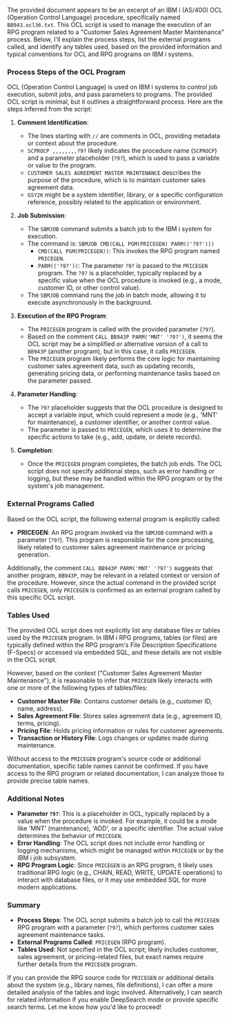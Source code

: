 The provided document appears to be an excerpt of an IBM i (AS/400) OCL (Operation Control Language) procedure, specifically named `BB943.ocl36.txt`. This OCL script is used to manage the execution of an RPG program related to a "Customer Sales Agreement Master Maintenance" process. Below, I'll explain the process steps, list the external programs called, and identify any tables used, based on the provided information and typical conventions for OCL and RPG programs on IBM i systems.

### Process Steps of the OCL Program

OCL (Operation Control Language) is used on IBM i systems to control job execution, submit jobs, and pass parameters to programs. The provided OCL script is minimal, but it outlines a straightforward process. Here are the steps inferred from the script:

1. **Comment Identification**:
   - The lines starting with `//` are comments in OCL, providing metadata or context about the procedure.
   - `SCPROCP ,,,,,,,,?9?` likely indicates the procedure name (`SCPROCP`) and a parameter placeholder (`?9?`), which is used to pass a variable or value to the program.
   - `CUSTOMER SALES AGREEMENT MASTER MAINTENANCE` describes the purpose of the procedure, which is to maintain customer sales agreement data.
   - `GSY2K` might be a system identifier, library, or a specific configuration reference, possibly related to the application or environment.

2. **Job Submission**:
   - The `SBMJOB` command submits a batch job to the IBM i system for execution.
   - The command is: `SBMJOB CMD(CALL PGM(PRICEGEN) PARM(('?9?')))`
     - `CMD(CALL PGM(PRICEGEN))`: This invokes the RPG program named `PRICEGEN`.
     - `PARM(('?9?'))`: The parameter `?9?` is passed to the `PRICEGEN` program. The `?9?` is a placeholder, typically replaced by a specific value when the OCL procedure is invoked (e.g., a mode, customer ID, or other control value).
   - The `SBMJOB` command runs the job in batch mode, allowing it to execute asynchronously in the background.

3. **Execution of the RPG Program**:
   - The `PRICEGEN` program is called with the provided parameter (`?9?`).
   - Based on the comment `CALL BB943P PARM('MNT' '?9?')`, it seems the OCL script may be a simplified or alternative version of a call to `BB943P` (another program), but in this case, it calls `PRICEGEN`.
   - The `PRICEGEN` program likely performs the core logic for maintaining customer sales agreement data, such as updating records, generating pricing data, or performing maintenance tasks based on the parameter passed.

4. **Parameter Handling**:
   - The `?9?` placeholder suggests that the OCL procedure is designed to accept a variable input, which could represent a mode (e.g., 'MNT' for maintenance), a customer identifier, or another control value.
   - The parameter is passed to `PRICEGEN`, which uses it to determine the specific actions to take (e.g., add, update, or delete records).

5. **Completion**:
   - Once the `PRICEGEN` program completes, the batch job ends. The OCL script does not specify additional steps, such as error handling or logging, but these may be handled within the RPG program or by the system's job management.

### External Programs Called

Based on the OCL script, the following external program is explicitly called:
- **PRICEGEN**: An RPG program invoked via the `SBMJOB` command with a parameter (`?9?`). This program is responsible for the core processing, likely related to customer sales agreement maintenance or pricing generation.

Additionally, the comment `CALL BB943P PARM('MNT' '?9?')` suggests that another program, `BB943P`, may be relevant in a related context or version of the procedure. However, since the actual command in the provided script calls `PRICEGEN`, only `PRICEGEN` is confirmed as an external program called by this specific OCL script.

### Tables Used

The provided OCL script does not explicitly list any database files or tables used by the `PRICEGEN` program. In IBM i RPG programs, tables (or files) are typically defined within the RPG program's File Description Specifications (F-Specs) or accessed via embedded SQL, and these details are not visible in the OCL script.

However, based on the context ("Customer Sales Agreement Master Maintenance"), it is reasonable to infer that `PRICEGEN` likely interacts with one or more of the following types of tables/files:
- **Customer Master File**: Contains customer details (e.g., customer ID, name, address).
- **Sales Agreement File**: Stores sales agreement data (e.g., agreement ID, terms, pricing).
- **Pricing File**: Holds pricing information or rules for customer agreements.
- **Transaction or History File**: Logs changes or updates made during maintenance.

Without access to the `PRICEGEN` program's source code or additional documentation, specific table names cannot be confirmed. If you have access to the RPG program or related documentation, I can analyze those to provide precise table names.

### Additional Notes
- **Parameter `?9?`**: This is a placeholder in OCL, typically replaced by a value when the procedure is invoked. For example, it could be a mode like 'MNT' (maintenance), 'ADD', or a specific identifier. The actual value determines the behavior of `PRICEGEN`.
- **Error Handling**: The OCL script does not include error handling or logging mechanisms, which might be managed within `PRICEGEN` or by the IBM i job subsystem.
- **RPG Program Logic**: Since `PRICEGEN` is an RPG program, it likely uses traditional RPG logic (e.g., CHAIN, READ, WRITE, UPDATE operations) to interact with database files, or it may use embedded SQL for more modern applications.

### Summary
- **Process Steps**: The OCL script submits a batch job to call the `PRICEGEN` RPG program with a parameter (`?9?`), which performs customer sales agreement maintenance tasks.
- **External Programs Called**: `PRICEGEN` (RPG program).
- **Tables Used**: Not specified in the OCL script; likely includes customer, sales agreement, or pricing-related files, but exact names require further details from the `PRICEGEN` program.

If you can provide the RPG source code for `PRICEGEN` or additional details about the system (e.g., library names, file definitions), I can offer a more detailed analysis of the tables and logic involved. Alternatively, I can search for related information if you enable DeepSearch mode or provide specific search terms. Let me know how you'd like to proceed!